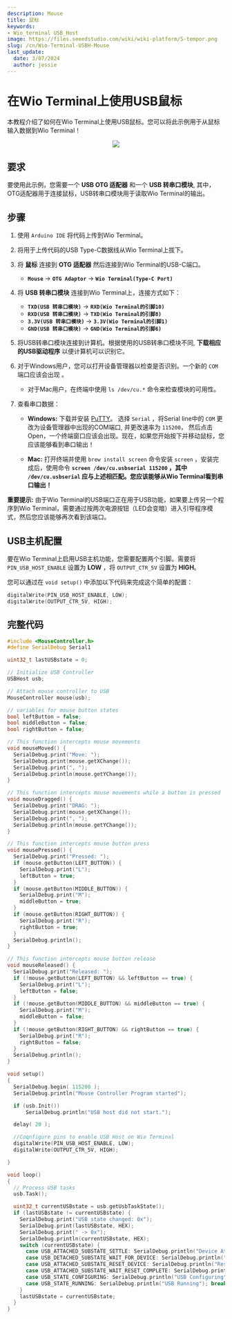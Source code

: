 ```yaml
---
description: Mouse
title: 鼠标
keywords:
- Wio_terminal USB_Host
image: https://files.seeedstudio.com/wiki/wiki-platform/S-tempor.png
slug: /cn/Wio-Terminal-USBH-Mouse
last_update:
  date: 3/07/2024
  author: jessie
---
```


# 在Wio Terminal上使用USB鼠标

本教程介绍了如何在Wio Terminal上使用USB鼠标。您可以将此示例用于从鼠标输入数据到Wio Terminal！

<div align="center"><img width ="{500}" src="https://files.seeedstudio.com/wiki/Wio-Terminal/img/20200108160611.gif"/></div>

## 要求

要使用此示例，您需要一个 **USB OTG 适配器** 和一个 **USB 转串口模块**, 其中，OTG适配器用于连接鼠标，USB转串口模块用于读取Wio Terminal的输出。

## 步骤
1. 使用 `Arduino IDE` 将代码上传到Wio Terminal。

2. 将用于上传代码的USB Type-C数据线从Wio Terminal上拔下。

3. 将 **鼠标** 连接到 **OTG 适配器** 然后连接到Wio Terminal的USB-C端口。
      - **`Mouse`** -> **`OTG Adaptor`** -> **`Wio Terminal(Type-C Port)`**

4. 将 **USB 转串口模块** 连接到Wio Terminal上，连接方式如下：
      - **`TXD(USB 转串口模块)`** -> **`RXD(Wio Terminal的引脚10)`**
      - **`RXD(USB 转串口模块)`** -> **`TXD(Wio Terminal的引脚8)`**
      - **`3.3V(USB 转串口模块)`** -> **`3.3V(Wio Terminal的引脚1)`**
      - **`GND(USB 转串口模块)`** -> **`GND(Wio Terminal的引脚6)`**

5. 将USB转串口模块连接到计算机。根据使用的USB转串口模块不同, **下载相应的USB驱动程序** 以便计算机可以识别它。

6. 对于Windows用户，您可以打开设备管理器以检查是否识别。一个新的 `COM` 端口应该会出现 。
      - 对于Mac用户，在终端中使用 `ls /dev/cu.*` 命令来检查模块的可用性。

7. 查看串口数据：
      - **Windows:** 下载并安装 [PuTTY](https://www.putty.org/)。 选择 `Serial` ，将Serial line中的 `COM` 更改为设备管理器中出现的COM端口, 并更改速率为 `115200`， 然后点击Open，一个终端窗口应该会出现。现在，如果您开始按下并移动鼠标，您应该能够看到串口输出！

      - **Mac:** 打开终端并使用 `brew install screen` 命令安装 `screen` ，安装完成后，使用命令 **`screen /dev/cu.usbserial 115200` ，其中 `/dev/cu.usbserial` 应与上述相匹配。您应该能够从Wio Terminal看到串口输出！** 

**重要提示:** 由于Wio Terminal的USB端口正在用于USB功能，如果要上传另一个程序到Wio Terminal，需要通过按两次电源按钮（LED会变暗）进入引导程序模式，然后您应该能够再次看到该端口。

## USB主机配置

要在Wio Terminal上启用USB主机功能，您需要配置两个引脚。需要将 `PIN_USB_HOST_ENABLE` 设置为 **LOW** ，将 `OUTPUT_CTR_5V` 设置为 **HIGH**。

您可以通过在 `void setup()` 中添加以下代码来完成这个简单的配置：

```cpp
digitalWrite(PIN_USB_HOST_ENABLE, LOW);
digitalWrite(OUTPUT_CTR_5V, HIGH);
```

## 完整代码

```cpp
#include <MouseController.h>
#define SerialDebug Serial1

uint32_t lastUSBstate = 0;

// Initialize USB Controller
USBHost usb;

// Attach mouse controller to USB
MouseController mouse(usb);

// variables for mouse button states
bool leftButton = false;
bool middleButton = false;
bool rightButton = false;

// This function intercepts mouse movements
void mouseMoved() {
  SerialDebug.print("Move: ");
  SerialDebug.print(mouse.getXChange());
  SerialDebug.print(", ");
  SerialDebug.println(mouse.getYChange());
}

// This function intercepts mouse movements while a button is pressed
void mouseDragged() {
  SerialDebug.print("DRAG: ");
  SerialDebug.print(mouse.getXChange());
  SerialDebug.print(", ");
  SerialDebug.println(mouse.getYChange());
}

// This function intercepts mouse button press
void mousePressed() {
  SerialDebug.print("Pressed: ");
  if (mouse.getButton(LEFT_BUTTON)) {
    SerialDebug.print("L");
    leftButton = true;
  }
  if (mouse.getButton(MIDDLE_BUTTON)) {
    SerialDebug.print("M");
    middleButton = true;
  }
  if (mouse.getButton(RIGHT_BUTTON)) {
    SerialDebug.print("R");
    rightButton = true;
  }
  SerialDebug.println();
}

// This function intercepts mouse button release
void mouseReleased() {
  SerialDebug.print("Released: ");
  if (!mouse.getButton(LEFT_BUTTON) && leftButton == true) {
    SerialDebug.print("L");
    leftButton = false;
  }
  if (!mouse.getButton(MIDDLE_BUTTON) && middleButton == true) {
    SerialDebug.print("M");
    middleButton = false;
  }
  if (!mouse.getButton(RIGHT_BUTTON) && rightButton == true) {
    SerialDebug.print("R");
    rightButton = false;
  }
  SerialDebug.println();
}

void setup()
{
  SerialDebug.begin( 115200 );
  SerialDebug.println("Mouse Controller Program started");

  if (usb.Init())
      SerialDebug.println("USB host did not start.");

  delay( 20 );

  //Coqnfigure pins to enable USB Host on Wio Terminal
  digitalWrite(PIN_USB_HOST_ENABLE, LOW);
  digitalWrite(OUTPUT_CTR_5V, HIGH);

}

void loop()
{
  // Process USB tasks
  usb.Task();

  uint32_t currentUSBstate = usb.getUsbTaskState();
  if (lastUSBstate != currentUSBstate) {
    SerialDebug.print("USB state changed: 0x");
    SerialDebug.print(lastUSBstate, HEX);
    SerialDebug.print(" -> 0x");
    SerialDebug.println(currentUSBstate, HEX);
    switch (currentUSBstate) {
      case USB_ATTACHED_SUBSTATE_SETTLE: SerialDebug.println("Device Attached"); break;
      case USB_DETACHED_SUBSTATE_WAIT_FOR_DEVICE: SerialDebug.println("Detached, waiting for Device"); break;
      case USB_ATTACHED_SUBSTATE_RESET_DEVICE: SerialDebug.println("Resetting Device"); break;
      case USB_ATTACHED_SUBSTATE_WAIT_RESET_COMPLETE: SerialDebug.println("Reset complete"); break;
      case USB_STATE_CONFIGURING: SerialDebug.println("USB Configuring"); break;
      case USB_STATE_RUNNING: SerialDebug.println("USB Running"); break;
    }
    lastUSBstate = currentUSBstate;
  }
}
```
